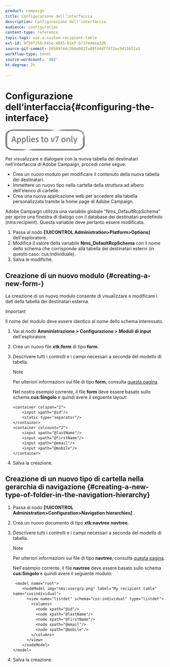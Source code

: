 ```yaml
---
product: campaign
title: Configurazione dell’interfaccia
description: Configurazione dell’interfaccia
audience: configuration
content-type: reference
topic-tags: use-a-custom-recipient-table
exl-id: 9f50f258-845e-4895-b1ef-b73744dea326
source-git-commit: 20509f44c5b8e0827a09f44dffdf2ec9d11652a1
workflow-type: tm+mt
source-wordcount: '303'
ht-degree: 2%

---
```


# Configurazione dell’interfaccia{#configuring-the-interface}

![](../../assets/v7-only.svg)

Per visualizzare e dialogare con la nuova tabella dei destinatari nell’interfaccia di Adobe Campaign, procedi come segue:

* Crea un nuovo modulo per modificare il contenuto della nuova tabella dei destinatari.
* Immettere un nuovo tipo nella cartella della struttura ad albero dell&#39;elenco di cartelle.
* Crea una nuova applicazione web per accedere alla tabella personalizzata tramite la home page di Adobe Campaign.

Adobe Campaign utilizza una variabile globale &quot;Nms_DefaultRcpSchema&quot; per aprire una finestra di dialogo con il database dei destinatari predefinito (nms:recipient). Questa variabile deve pertanto essere modificata.

1. Passa al nodo **[!UICONTROL Administration>Platform>Options]** dell&#39;esploratore.
1. Modifica il valore della variabile **Nms_DefaultRcpSchema** con il nome dello schema che corrisponde alla tabella dei destinatari esterni (in questo caso: cus:individuale).
1. Salva le modifiche.

## Creazione di un nuovo modulo {#creating-a-new-form-}

La creazione di un nuovo modulo consente di visualizzare e modificare i dati della tabella dei destinatari esterna.

>[!IMPORTANT]
>
>Il nome del modulo deve essere identico al nome dello schema interessato.

1. Vai al nodo **Amministrazione > Configurazione > Moduli di input** dell&#39;esploratore.
1. Crea un nuovo file **xtk:form** di tipo **form**.
1. Descrivere tutti i controlli e i campi necessari a seconda del modello di tabella.

   >[!NOTE]
   >
   >Per ulteriori informazioni sui file di tipo **form**, consulta [questa pagina](../../configuration/using/identifying-a-form.md).

   Nel nostro esempio corrente, il file **form** deve essere basato sullo schema **cus:Singolo** e quindi avere il seguente layout:

   ```
   <container colspan="2">
       <input xpath="@id"/>
       <static type="separator"/>
   </container>
   <container colcount="2">
       <input xpath="@lastName"/>
       <input xpath="@firstName"/>
       <input xpath="@email"/>
       <input xpath="@mobile"/>
   </container> 
   ```

1. Salva la creazione.

## Creazione di un nuovo tipo di cartella nella gerarchia di navigazione {#creating-a-new-type-of-folder-in-the-navigation-hierarchy}

1. Passa al nodo **[!UICONTROL Administration>Configuration>Navigation hierarchies]** .
1. Crea un nuovo documento di tipo **xtk:navtree** **navtree**.
1. Descrivere tutti i controlli e i campi necessari a seconda del modello di tabella.

   >[!NOTE]
   >
   >Per ulteriori informazioni sui file di tipo **navtree**, consulta [questa pagina](../../platform/using/adobe-campaign-explorer.md#about-navigation-hierarchy).

   Nell&#39;esempio corrente, il file **navtree** deve essere basato sullo schema **cus:Singolo** e quindi avere il seguente modulo:

   ```
    <model name="root">
       <nodeModel img="nms:usergrp.png" label="My recipient table" name="cusindividual">
         <view name="listdet" schema="cus:individual" type="listdet">
           <columns>
             <node xpath="@id"/>
             <node xpath="@lastName"/>
             <node xpath="@firstName"/>
             <node xpath="@email"/>
             <node xpath="@mobile"/>
           </columns>
         </view>
       </nodeModel>
   </model>
   ```

1. Salva la creazione.
